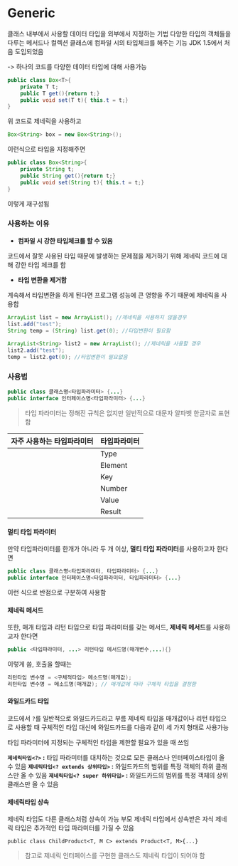 

# Generic

클래스 내부에서 사용할 데이터 타입을 외부에서 지정하는 기법
다양한 타입의 객체들을 다루는 메서드나 컬렉션 클래스에 컴파일 시의 타입체크를 해주는 기능
JDK 1.5에서 처음 도입되었음

-> 하나의 코드를 다양한 데이터 타입에 대해 사용가능

```java
public class Box<T>{
    private T t;
    public T get(){return t;}
    public void set(T t){ this.t = t;}
}
```

위 코드로 제네릭을 사용하고

```java
Box<String> box = new Box<String>();
```

이런식으로 타입을 지정해주면

```java
public class Box<String>{
    private String t;
    public String get(){return t;}
    public void set(String t){ this.t = t;}
}
```

이렇게 재구성됨

### 사용하는 이유

- **컴파일 시 강한 타입체크를 할 수 있음**

코드에서 잘못 사용된 타입 때문에 발생하는 문제점을 제거하기 위해 제네릭 코드에 대해 강한 타입 체크를 함

- **타입 변환을 제거함**

계속해서 타입변환을 하게 된다면 프로그램 성능에 큰 영향을 주기 때문에 제네릭을 사용함

```java
ArrayList list = new ArrayList(); //제네릭을 사용하지 않을경우
list.add("test");
String temp = (String) list.get(0); //타입변환이 필요함
        
ArrayList<String> list2 = new ArrayList(); //제네릭을 사용할 경우
list2.add("test");
temp = list2.get(0); //타입변환이 필요없음
```

### 사용법

```java
public class 클래스명<타입파라미터> {...}
public interface 인터페이스명<타입파라미터> {...}
```

> 타입 파라미터는 정해진 규칙은 없지만 일반적으로 대문자 알파벳 한글자로 표현함

| 자주 사용하는 타입파라미터 | 타입파라미터 |
| -------------------------- | ------------ |
| <T>                        | Type         |
| <E>                        | Element      |
| <K>                        | Key          |
| <N>                        | Number       |
| <V>                        | Value        |
| <R>                        | Result       |

#### 멀티 타입 파라미터

만약 타입파라미터를 한개가 아니라 두 개 이상, **멀티 타입 파라미터**를 사용하고자 한다면

```java
public class 클래스명<타입파라미터, 타입파라미터> {...}
public interface 인터페이스명<타입파라미터, 타입파라미터> {...}
```

이런 식으로 반점으로 구분하여 사용함

#### 제네릭 메서드

또한, 매개 타입과 리턴 타입으로 타입 파라미터를 갖는 메서드, **제네릭 메서드**를 사용하고자 한다면

```java
public <타입파라미터, ...> 리턴타입 메서드명(매개변수,...){}
```

이렇게 씀, 호출을 할때는

```java
리턴타입 변수명 = <구체적타입> 메소드명(매개값);
리턴타입 변수명 = 메소드명(매개값); // 매개값에 따라 구체적 타입을 결정함
```

#### 와일드카드 타입

코드에서 `?`를 일반적으로 와일드카드라고 부름
제네릭 타입을 매개값이나 리턴 타입으로 사용할 때 구체적인 타입 대신에 와일드카드를 다음과 같이 세 가지 형태로 사용가능

타입 파라미터에 지정되는 구체적인 타입을 제한할 필요가 있을 때 쓰임

**`제네릭타입<?>` :** 타입 파라미터를 대치하는 것으로 모든 클래스나 인터페이스타입이 올 수 있음
**`제네릭타입<? extends 상위타입>` :** 와일드카드의 범위를 특정 객체의 하위 클래스만 올 수 있음
**`제네릭타입<? super 하위타입>` :** 와일드카드의 범위를 특정 객체의 상위 클래스만 올 수 있음

#### 제네릭타입 상속

제네릭 타입도 다른 클래스처럼 상속이 가능
부모 제네릭 타입에서 상속받은 자식 제네릭 타입은 추가적인 타입 파라미터를 가질 수 있음

```
public class ChildProduct<T, M C> extends Product<T, M>{...}
```

> 참고로 제네릭 인터페이스를 구현한 클래스도 제네릭 타입이 되어야 함